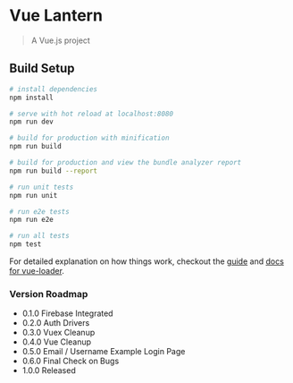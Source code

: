 # Vue Lantern

> A Vue.js project

## Build Setup

``` bash
# install dependencies
npm install

# serve with hot reload at localhost:8080
npm run dev

# build for production with minification
npm run build

# build for production and view the bundle analyzer report
npm run build --report

# run unit tests
npm run unit

# run e2e tests
npm run e2e

# run all tests
npm test
```

For detailed explanation on how things work, checkout the [guide](http://vuejs-templates.github.io/webpack/) and [docs for vue-loader](http://vuejs.github.io/vue-loader).

### Version Roadmap

- 0.1.0 Firebase Integrated
- 0.2.0 Auth Drivers
- 0.3.0 Vuex Cleanup
- 0.4.0 Vue Cleanup
- 0.5.0 Email / Username Example Login Page
- 0.6.0 Final Check on Bugs
- 1.0.0 Released

